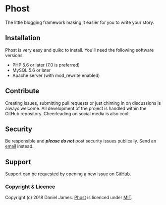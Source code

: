 # Phost

The little blogging framework making it easier for you to write your story.

## Installation

Phost is very easy and quikc to install. You'll need the following software versions.

- PHP 5.6 or later (7.0 is preferred)
- MySQL 5.6 or later
- Apache server (with mod_rewrite enabled)

## Contribute

Creating issues, submitting pull requests or just chiming in on discussions is always welcome. All development of the project is handled within the GitHub repository. Cheerleading on social media is also cool.

## Security

Be responsible and ***please do not*** post security issues publically. Send an [email](mailto:phostblog@icloud.com) instead.

## Support

Support can be requested by opening a new issue on [GitHub](https://github.com/danieltj27/Phost/issues).

### Copyright & Licence

Copyright (c) 2018 Daniel James. [Phost](https://phostblog.com/) is licenced under [MIT](https://github.com/danieltj27/Phost/blob/master/LICENCE.md).
